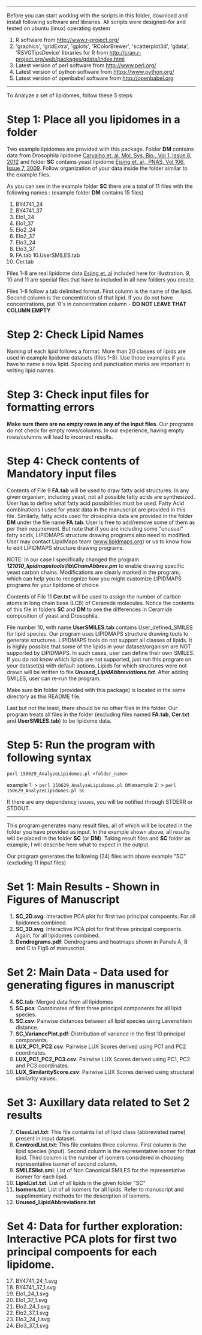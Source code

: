 -------------------------------------------------------------
Before you can start working with the scripts in this folder, download and install following software and libraries. All scripts were designed-for and tested on ubuntu (linux) operating system

1. R software from http://www.r-project.org/
2. 'graphics', 'gridExtra', 'gplots', 'RColorBrewer', 'scatterplot3d', 'gdata', 'RSVGTipsDevice' libraries for R from http://cran.r-project.org/web/packages/gdata/index.html
5. Latest version of perl software from http://www.perl.org/
6. Latest version of python software from https://www.python.org/
7. Latest version of openbabel software from http://openbabel.org

-------------------------------------------------------------

To Analyze a set of lipidomes, follow these 5 steps:

# Step 1: Place all you lipidomes in a folder

Two example lipidomes are provided with this package. Folder **DM** contains data from Drosophila lipidome [Carvalho et. al. Mol. Sys. Bio., Vol 1, Issue 8, 2012](https://doi.org/10.1038/msb.2012.44) and folder **SC** contains yeast lipidome [Ejsing et. al., PNAS, Vol 106, Issue 7, 2009](https://doi.org/10.1073/pnas.0811700106). Follow organization of your data inside the folder similar to the example files.

As you can see in the example folder **SC** there are a total of 11 files with the following names :
(example folder **DM** contains 15 files)

1. BY4741_24
2. BY4741_37
3. Elo1_24
4. Elo1_37
5. Elo2_24
6. Elo2_37
7. Elo3_24
8. Elo3_37
9. FA.tab
10.UserSMILES.tab
11. Cer.tab

Files 1-8 are real lipidome data [Esjing et. al](https://doi.org/10.1073/pnas.0811700106) included here for illustration. 
9, 10 and 11 are special files that have to included in all new folders you create.

Files 1-8 follow a tab delimited format. First column is the name of the lipid. Second column is the concentration of that lipid. If you do not have concentrations, put '0's in concentration column - **DO NOT LEAVE THAT COLUMN EMPTY**

# Step 2: Check Lipid Names

Naming of each lipid follows a format. More than 20 classes of lipids are used in example lipidome datasets (files 1-8). Use those examples if you have to name a new lipid. Spacing and punctuation marks are important in writing lipid names.

# Step 3: Check input files for formatting errors

**Make sure there are no empty rows in any of the input files**. Our programs do not check for empty rows/columns. In our experience, having empty rows/columns will lead to incorrect results.

# Step 4: Check contents of Mandatory input files

Contents of File 9 **FA.tab** will be used to draw fatty acid structures. In any given organism, including yeast, not all possible fatty acids are synthesized. User has to define what fatty acid possibilities must be used. Fatty Acid combinations I used for yeast data in the manuscript are provided in this file. Similarly, fatty acids used for drosophila data are provided in the folder **DM** under the file name **FA.tab**. User is free to add/remove some of them as per their requirement. But note that if you are including some "unusual" fatty acids, LIPIDMAPS structure drawing programs also need to modified. User may contact LipidMaps team (www.lipidmaps.org) or us to know how to edit LIPIDMAPS structure drawing programs.

NOTE: In our case I specifically changed the program **_121010_lipidmapstools\lib\ChainAbbrev.pm_** to enable drawing specific yeast carbon chains. Modifications are clearly marked in the program, which can help you to recognize how you might customize LIPIDMAPS programs for your lipidome of choice.

Contents of File 11 **Cer.txt** will be used to assign the number of carbon atoms in long chain base (LCB) of Ceramide molecules. Notice the contents of this file in folders **SC** and **DM** to see the differences in Ceramide composition of yeast and Drosophila.

File number 10, with name **UserSMILES.tab** contains User_defined_SMILES for lipid species. Our program uses LIPIDMAPS structure drawing tools to generate structures. LIPIDMAPS tools do not support all classes of lipids.  It is highly possible that some of the lipids in your dataset/organism are NOT supported by LIPIDMAPS. In such cases, user can define their own SMILES. If you do not know which lipids are not supported, just run this program on your dataset(s) with default options. Lipids for which structures were not drawn will be written to file **_Unused_LipidAbbreviations.txt_**. After adding SMILES, user can re-run the program.

Make sure **bin** folder (provided with this package) is located in the same directory as this README file.

Last but not the least, there should be no other files in the folder. Our program treats all files in the folder (excluding files named **FA.tab**, **Cer.txt** and **UserSMILES.tab**) to be lipidome data.

# Step 5: Run the program with following syntax

`perl 150629_AnalyzeLipidomes.pl <folder_name>`

example 1: > `perl 150629_AnalyzeLipidomes.pl DM`
example 2: > `perl 150629_AnalyzeLipidomes.pl SC`

If there are any dependency issues, you will be notified through STDERR or STDOUT.

------------------------------------------------------------------------------------------
This program generates many result files, all of which will be located in the folder you have provided as input. In the example shown above, all results will be placed in the folder **SC** (or **DM**). Taking result files and **SC** folder as example, I will describe here what to expect in the output. 

Our program generates the following (24) files with above example "SC" (excluding 11 input files)

# Set 1: Main Results - Shown in Figures of Manuscript
01. **SC_2D.svg**: Interactive PCA plot for first two principal compoents. For all lipidomes combined.
02. **SC_3D.svg**: Interactive PCA plot for first three principal compoents. Again, for all lipidomes combined.
03. **Dendrograms.pdf**: Dendrograms and heatmaps shown in Panels A, B and C in Fig6 of manuscript. 

# Set 2: Main Data - Data used for generating figures in manuscript
04. **SC.tab**: Merged data from all lipidomes
05. **SC.pca**: Coordinates of first three principal components for all lipid species.
06. **SC.csv**: Pairwise distances between all lipid species using Levenshtein distance.
07. **SC_VariancePlot.pdf**: Distribution of variance in the first 10 principal components.
08. **LUX_PC1_PC2.csv**: Pairwise LUX Scores derived using PC1 and PC2 coordinates.
09. **LUX_PC1_PC2_PC3.csv**: Pairwise LUX Scores derived using PC1, PC2 and PC3 coordinates. 
10. **LUX_SimilarityScore.csv**: Pairwise LUX Scores derived using structural similarity values.

# Set 3: Auxillary data related to Set 2 results
07. **ClassList.txt**: This file containts list of lipid class (abbreviated name) present in input dataset. 
08. **CentroidList.txt**: This file contains three columns. First column is the lipid species (input). Second column is the representative isomer for that lipid. Third column is the number of isomers considered in choosing representative isomer of second column.
09. **SMILESlist.smi**: List of Non Canonical SMILES for the representative isomer for each lipid.
10. **LipidList.txt**: List of all lipids in the given folder "SC"
11. **Isomers.txt**: List of all isomers for all lipids. Refer to manuscript and supplimentary methods for the description of isomers.
12. **Unused_LipidAbbreviations.txt**

# Set 4: Data for further exploration: Interactive PCA plots for first two principal compoents for each lipidome. 
17. BY4741_24_1.svg
18. BY4741_37_1.svg
19. Elo1_24_1.svg
20. Elo1_37_1.svg
21. Elo2_24_1.svg
22. Elo2_37_1.svg
23. Elo3_24_1.svg
24. Elo3_37_1.svg
